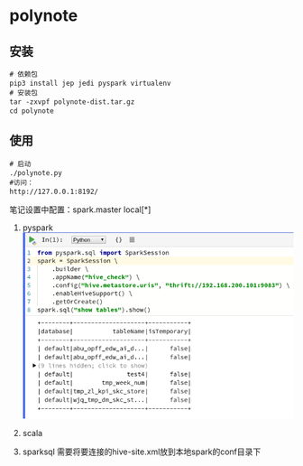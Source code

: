 # polynote
## 安装
```
# 依赖包
pip3 install jep jedi pyspark virtualenv
# 安装包
tar -zxvpf polynote-dist.tar.gz
cd polynote

```
## 使用
```
# 启动
./polynote.py
#访问：
http://127.0.0.1:8192/
```
笔记设置中配置：spark.master local[*]
1. pyspark
![](img/2019-11-27-11-01-32.png)
2. scala 

3. sparksql
需要将要连接的hive-site.xml放到本地spark的conf目录下